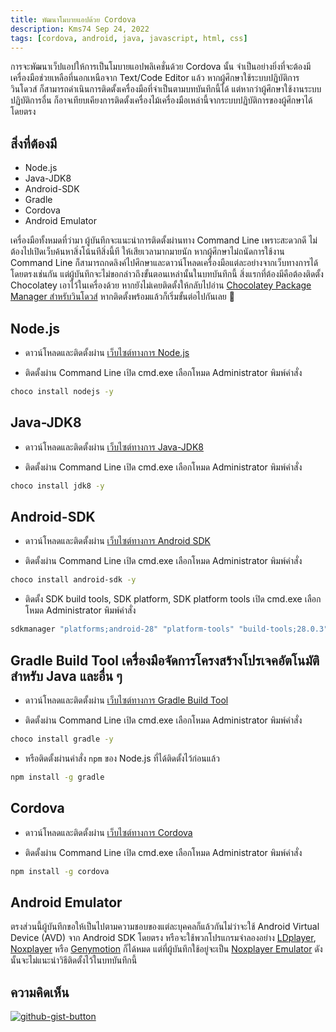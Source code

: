 ```yaml
---
title: พัฒนาโมบายแอปด้วย Cordova
description: Kms74 Sep 24, 2022
tags: [cordova, android, java, javascript, html, css]
---
```


การจะพัฒนาเว็ปแอปให้การเป็นโมบายแอปพลิเคชั่นด้วย Cordova นั้น จำเป็นอย่างยิ่งที่จะต้องมีเครื่องมือช่วยเหลือที่นอกเหนือจาก Text/Code Editor แล้ว หากผู้ศึกษาใช้ระบบปฏิบัติการวินโดวส์ ก็สามารถดำเนินการติดตั้งเครื่องมือที่จำเป็นตามบทบันทึกนี้ได้ แต่หากว่าผู้ศึกษาใช้งานระบบปฏิบัติการอื่น ก็อาจเทียบเคียงการติดตั้งเครื่องไม้เครื่องมือเหล่านี้จากระบบปฏิบัติการของผู้ศึกษาได้โดยตรง

## สิ่งที่ต้องมี

- Node.js
- Java-JDK8
- Android-SDK
- Gradle
- Cordova
- Android Emulator

เครื่องมือทั้งหมดที่ว่ามา ผู้บันทึกจะแนะนำการติดตั้งผ่านทาง Command Line เพราะสะดวกดี ไม่ต้องไปเปิดเว็บค้นหาสิ่งโน้นทีสิ่งนี้ที ให้เสียเวลามากมายนัก หากผู้ศึกษาไม่ถนัดการใช้งาน Command Line ก็สามารถกดลิงค์ไปศึกษาและดาวน์โหลดเครื่องมือแต่ละอย่างจากเว็บทางการได้โดยตรงเช่นกัน แต่ผู้บันทึกจะไม่ขอกล่าวถึงขั้นตอนเหล่านั้นในบทบันทึกนี้ สิ่งแรกที่ต้องมีคือต้องติดตั้ง Chocolatey เอาไว้ในเครื่องด้วย หากยังไม่เคยติดตั้งให้กลับไปอ่าน [Chocolatey Package Manager สำหรับวินโดวส์][choco-install] หากติดตั้งพร้อมแล้วก็เริ่มขั้นต่อไปกันเลย :rocket:

[choco-install]: ../others/chocolatey-package-manager-for-windows.md

## Node.js
- ดาวน์โหลดและติดตั้งผ่าน [เว็บไซต์ทางการ Node.js][nodejs]

[nodejs]: https://nodejs.org/en/

- ติดตั้งผ่าน Command Line เปิด cmd.exe เลือกโหมด Administrator พิมพ์คำสั่ง

```sh
choco install nodejs -y
```

## Java-JDK8
- ดาวน์โหลดและติดตั้งผ่าน [เว็บไซต์ทางการ Java-JDK8][jdk8]

[jdk8]: https://www.oracle.com/java/technologies/javase/javase8u211-later-archive-downloads.html

- ติดตั้งผ่าน Command Line เปิด cmd.exe เลือกโหมด Administrator พิมพ์คำสั่ง

```sh
choco install jdk8 -y
```

## Android-SDK
- ดาวน์โหลดและติดตั้งผ่าน [เว็บไซต์ทางการ Android SDK][sdk]

[sdk]: https://developer.android.com/studio#command-tools

- ติดตั้งผ่าน Command Line เปิด cmd.exe เลือกโหมด Administrator พิมพ์คำสั่ง

```sh
choco install android-sdk -y
```

- ติดตั้ง SDK build tools, SDK platform, SDK platform tools เปิด cmd.exe เลือกโหมด Administrator พิมพ์คำสั่ง
```sh
sdkmanager "platforms;android-28" "platform-tools" "build-tools;28.0.3"
```

## Gradle Build Tool เครื่องมือจัดการโครงสร้างโปรเจคอัตโนมัติสำหรับ Java และอื่น ๆ
- ดาวน์โหลดและติดตั้งผ่าน [เว็บไซต์ทางการ Gradle Build Tool][gradle]

[gradle]: https://gradle.org/

- ติดตั้งผ่าน Command Line เปิด cmd.exe เลือกโหมด Administrator พิมพ์คำสั่ง
```sh
choco install gradle -y
```

- หรือติดตั้งผ่านคำสั่ง `npm` ของ Node.js ที่ได้ติดตั้งไว้ก่อนแล้ว

```sh
npm install -g gradle
```

## Cordova
- ดาวน์โหลดและติดตั้งผ่าน [เว็บไซต์ทางการ Cordova][cordova]

[cordova]: https://cordova.apache.org/

- ติดตั้งผ่าน Command Line เปิด cmd.exe เลือกโหมด Administrator พิมพ์คำสั่ง

```sh
npm install -g cordova
```

## Android Emulator

ตรงส่วนนี้ผู้บันทึกขอให้เป็นไปตามความชอบของแต่ละบุคคลก็แล้วกันไม่ว่าจะใช้ Android Virtual Device (AVD) จาก Android SDK โดยตรง หรือจะใช้พวกโปรแกรมจำลองอย่าง [LDplayer][ld], [Noxplayer][nox] หรือ [Genymotion][geny] ก็ได้หมด แต่ที่ผู้บันทึกใช้อยู่จะเป็น [Noxplayer Emulator][nox] ดังนั้นจะไม่แนะนำวิธีติดตั้งไว้ในบทบันทึกนี้

[ld]: https://th.ldplayer.net/
[nox]: https://th.bignox.com/
[geny]: https://www.genymotion.com/

## ความคิดเห็น

[![github-gist-button](https://user-images.githubusercontent.com/52767363/191145099-9f4a51a2-35cc-495f-82e1-284d769a9052.png)][comment]

[comment]: https://gist.github.com/Komsan74/4f4754c2e53db6e7601afb8b7b731de2

